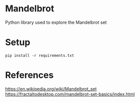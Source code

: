 # Mandelbrot

Python library used to explore the Mandelbrot set

# Setup 

```
pip install -r requirements.txt
```

# References

https://en.wikipedia.org/wiki/Mandelbrot_set
https://fractaltodesktop.com/mandelbrot-set-basics/index.html
